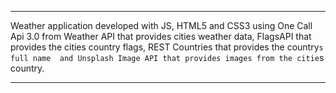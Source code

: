 ***
Weather application developed with JS, HTML5 and CSS3 using One Call Api 3.0 from Weather API that provides cities weather data, 
FlagsAPI that provides the cities country flags, 
REST Countries that provides the country`s full name 
and Unsplash Image API that provides images from the citie`s country.
***
